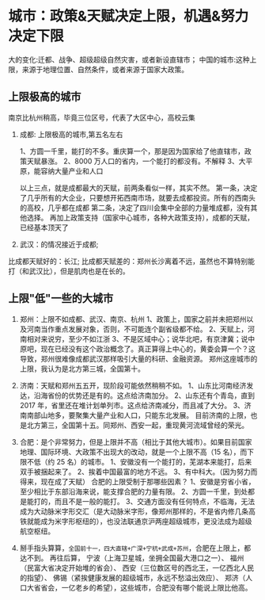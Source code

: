 # 城市：政策&天赋决定上限，机遇&努力决定下限

大的变化:迁都、战争、超级超级自然灾害，或者新设直辖市；
中国的城市:这种上限，来源于地理位置、自然条件，或者来源于国家大政策。

## 上限极高的城市

南京比杭州稍高，毕竟三位区号，代表了大区中心，高校云集

1. 成都: 上限极高的城市,第五名左右

   1、方圆一千里，能打的不多。重庆算一个，那是因为国家给了他直辖市，政策天赋暴涨。
   2、8000 万人口的省内，一个能打的都没有。不解释
   3、大平原，能容纳大量产业和人口

   以上三点，就是成都最大的天赋，前两条看似一样，其实不然。
   第一条，决定了几乎所有的大企业，只要想开拓西南市场，就要去成都投资。所有的西南头的高校，几乎都在成都
   第二条，决定了四川会集中全部的力量堆成都，没有其他选择。
   再加上政策支持（国家中心城市，各种大政策支持），成都的天赋，已经基本顶天了

2. 武汉：的情况接近于成都;

比成都天赋好的：长江;
比成都天赋差的：郑州长沙离着不远，虽然也不算特别能打（和武汉比），但是肌肉也是在长的。

## 上限"低"一些的大城市

1. 郑州：上限不如成都、武汉、南京、杭州
   1、政策上，国家之前并未把郑州以及河南当作重点发展对象，否则，不可能连个副省级都不给。
   2、天赋上，河南相对来说穷，至少不如江浙
   3、不是区域中心；说华北吧，有京津冀；说中原吧，现在已经没有这个政治概念了。真正算得上中心的，黄委会算一个？这导致，郑州很难像成都武汉那样吸引大量的科研、金融资源。
   郑州这座城市的上限，我认为是北方第三城，全国第十。

2. 济南：天赋和郑州五五开，现阶段可能依然稍稍不如。
   1、山东比河南经济发达，沿海省份的优势还是有的。这点给济南加分。
   2、山东还有个青岛，直到 2017 年，省里还在堆计划单列市。这点给济南减分，而且减了大分。
   3、济南南部山地多，要聚集大量产业和人口，只能东北发展。
   目前济南的上限，也是北方第三，全国第十五。同郑州、西安一起，重现黄河流域曾经的荣光。

3. 合肥：是个非常努力，但是上限并不高（相比于其他大城市）。如果目前国家地理、国际环境、大政策不出现大的改动，就是一个上限不高（15 名），而下限不低（约 25 名）的城市。
   1、安徽没有一个能打的，芜湖本来能打，后来双手被捆起来了。
   2、挨着中国最富的地方不远。
   3、有中科大。（因为努力而得来，现在成了天赋）
   合肥的上限受制于那哪些因素？
   1、安徽是穷省小省，至少相比于东部沿海来说，能支撑合肥的力量有限。
   2、方圆一千里，到处都是能打的，而且不是一般的能打。
   3、交通方面没有任何特点，不临海，无法成为大动脉米字形交汇（是大动脉米字形，像郑州那样的，不是省内修几条高铁就能成为米字形枢纽的），也没法联通京沪两座超级城市，更没法成为超级航空枢纽。

4. 掰手指头算算，`全国前十一，四大直辖+广深+宁杭+武成+苏州`，合肥在上限上，都达不到。
   再往后算，
   宁波（上海卫星城，坐拥全国最大港口之一）、
   福州（民富大省决定开始堆的省会）、
   西安（三位数区号的西北王，一亿西北人民的指望）、
   佛锡（紧挨健康发展的超级城市，永远不愁溢出效应）、
   郑济（人口大省省会，一亿老乡的希望），这些城市，合肥没有哪个能说上限比他高。
